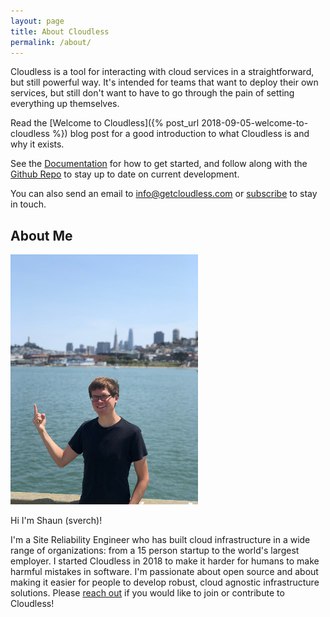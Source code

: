 ```yaml
---
layout: page
title: About Cloudless
permalink: /about/
---
```

Cloudless is a tool for interacting with cloud services in a straightforward,
but still powerful way.  It's intended for teams that want to deploy their own
services, but still don't want to have to go through the pain of setting
everything up themselves.

Read the [Welcome to Cloudless]({% post_url 2018-09-05-welcome-to-cloudless %})
blog post for a good introduction to what Cloudless is and why it exists.

See the [Documentation](https://docs.getcloudless.com/) for how to get started,
and follow along with the [Github
Repo](https://github.com/getcloudless/cloudless) to stay up to date on current
development.

You can also send an email to [info@getcloudless.com](info@getcloudless.com) or
[subscribe](/#subscribe-for-updates) to stay in touch.

## About Me

![sverch in san francisco bio picture](/assets/images/sverch.jpg)

Hi I'm Shaun (sverch)!

I'm a Site Reliability Engineer who has built cloud infrastructure in a wide
range of organizations: from a 15 person startup to the world's largest
employer.  I started Cloudless in 2018 to make it harder for humans to make
harmful mistakes in software.  I'm passionate about open source and about making
it easier for people to develop robust, cloud agnostic infrastructure solutions.
Please [reach out](mailto:info@getcloudless.com) if you would like to join or
contribute to Cloudless!
